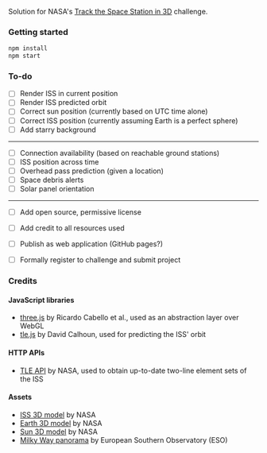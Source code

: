 Solution for NASA's [Track the Space Station in 3D](https://2022.spaceappschallenge.org/challenges/2022-challenges/track-the-iss/details) challenge.

### Getting started

```sh
npm install
npm start
```


### To-do

- [ ] Render ISS in current position
- [ ] Render ISS predicted orbit
- [ ] Correct sun position (currently based on UTC time alone)
- [ ] Correct ISS position (currently assuming Earth is a perfect sphere)
- [ ] Add starry background

---

- [ ] Connection availability (based on reachable ground stations)
- [ ] ISS position across time
- [ ] Overhead pass prediction (given a location)
- [ ] Space debris alerts
- [ ] Solar panel orientation

---

- [ ] Add open source, permissive license
- [ ] Add credit to all resources used
- [ ] Publish as web application (GitHub pages?)
- [ ] Formally register to challenge and submit project


### Credits

#### JavaScript libraries

- [three.js](https://github.com/mrdoob/three.js) by Ricardo Cabello et al., used as an abstraction layer over WebGL
- [tle.js](https://github.com/davidcalhoun/tle.js) by David Calhoun, used for predicting the ISS' orbit

#### HTTP APIs

- [TLE API](https://tle.ivanstanojevic.me) by NASA, used to obtain up-to-date two-line element sets of the ISS

#### Assets

- [ISS 3D model](https://solarsystem.nasa.gov/resources/2378/international-space-station-3d-model) by NASA
- [Earth 3D model](https://solarsystem.nasa.gov/resources/2393/earth-3d-model) by NASA
- [Sun 3D model](https://solarsystem.nasa.gov/resources/2352/sun-3d-model) by NASA
- [Milky Way panorama](https://www.eso.org/public/images/eso0932a) by European Southern Observatory (ESO)
